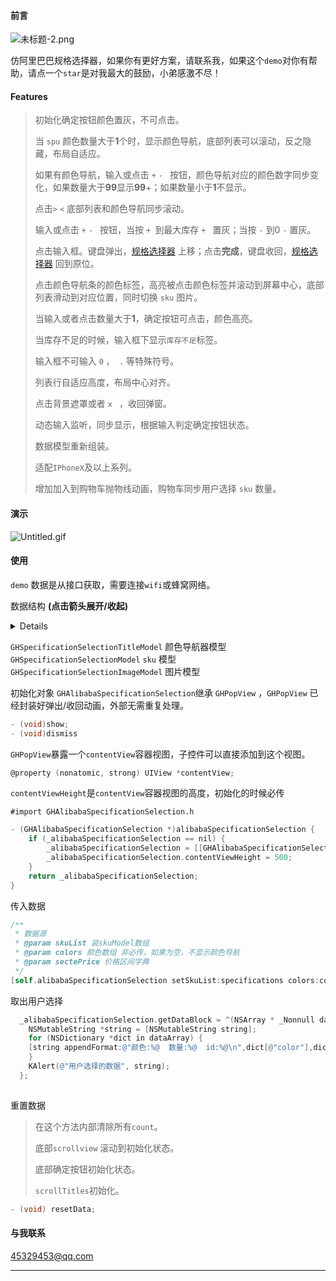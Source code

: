 
#### 前言

![未标题-2.png](https://upload-images.jianshu.io/upload_images/1419035-5554f91741be4c55.png?imageMogr2/auto-orient/strip%7CimageView2/2/w/1240)

仿阿里巴巴规格选择器，如果你有更好方案，请联系我，如果这个`demo`对你有帮助，请点一个`star`是对我最大的鼓励，小弟感激不尽！


#### Features

> 初始化确定按钮颜色置灰，不可点击。
> 
> 当 `spu` 颜色数量大于**1**个时，显示颜色导航，底部列表可以滚动，反之隐藏，布局自适应。
> 
> 如果有颜色导航，输入或点击 `+` `- ` 按钮，颜色导航对应的颜色数字同步变化，如果数量大于**99**显示**99**+；如果数量小于**1**不显示。
> 
> 点击`>` `<` 底部列表和颜色导航同步滚动。
> 
> 输入或点击 `+` `- ` 按钮，当按 `+ `到最大库存 `+ ` 置灰；当按 `-` 到0 `-` 置灰。
> 
> 点击输入框。键盘弹出，[规格选择器](####规格选择器) 上移；点击**完成**，键盘收回，[规格选择器](####规格选择器) 回到原位。
> 
> 点击颜色导航条的颜色标签，高亮被点击颜色标签并滚动到屏幕中心，底部列表滑动到对应位置，同时切换 `sku` 图片。
> 
> 当输入或者点击数量大于**1**，确定按钮可点击，颜色高亮。
> 
> 当库存不足的时候，输入框下显示`库存不足`标签。
> 
> 输入框不可输入  `0`  ，` .` 等特殊符号。
> 
> 列表行自适应高度，布局中心对齐。
> 
> 点击背景遮罩或者 `x ` ，收回弹窗。
> 
> 动态输入监听，同步显示，根据输入判定确定按钮状态。
> 
> 数据模型重新组装。
> 
> 适配`IPhoneX`及以上系列。
>
> 增加加入到购物车抛物线动画，购物车同步用户选择 `sku` 数量。 



#### 演示


![Untitled.gif](https://upload-images.jianshu.io/upload_images/1419035-8bdb57d69448450d.gif?imageMogr2/auto-orient/strip)

#### 使用

`demo` 数据是从接口获取，需要连接`wifi`或蜂窝网络。

数据结构 **(点击箭头展开/收起)**
<details>{
    "data": [
        {
            "arrival_cycle": 5,
            "sku_code": "000001",
            "spu_id": 7280,
            "sku_name": "我是测试数据黑色000001",
            "virtual_stock": 9999,
            "sale_price": "1.80",
            "images": [
                {
                    "img_url": "https://upload-images.jianshu.io/upload_images/1419035-0a54dde4c9663e36.png"
                }
            ],
            "specifications": "我是测试数据黑色000001",
            "color": "黑",
            "mini_order": 1,
            "unit": "个",
            "sku_id": 1
        },
        {
            "arrival_cycle": 5,
            "sku_code": "000002",
            "spu_id": 7280,
            "sku_name": "我是测试数据红色000001",
            "virtual_stock": 9999,
            "sale_price": "28.80",
            "images": [
                {
                    "img_url": "https://upload-images.jianshu.io/upload_images/1419035-8739c526d2790690.png"
                }
            ],
            "specifications": "1.5平方我是测试数据红色000001",
            "color": "红",
            "mini_order": 2,
            "unit": "台",
            "sku_id": 2
        },
        {
            "arrival_cycle": 5,
            "sku_code": "000003",
            "sku_name": "我是测试数据黄色000003",
            "virtual_stock": 9999,
            "sale_price": "88.80",
            "images": [
                {
                    "img_url": "https://upload-images.jianshu.io/upload_images/1419035-4dd868e628b61cc6.png"
                }
            ],
            "specifications": "我是测试数据黄色000003",
            "spu_code": "101191",
            "color": "黄",
            "mini_order": 3,
            "unit": "把",
            "sku_id": 3
        },
        {
            "arrival_cycle": 5,
            "sku_code": "000004",
            "sku_name": "我是测试数据绿色000004",
            "virtual_stock": 9999,
            "sale_price": "88.80",
            "images": [
                {
                    "img_url": "https://upload-images.jianshu.io/upload_images/1419035-44c60adcf6a74843.png"
                }
            ],
            "specifications": "我是测试数据绿色000004",
            "spu_code": "000004",
            "color": "绿",
            "mini_order": 4,
            "unit": "只",
            "sku_id": 4
        },
        {
            "arrival_cycle": 5,
            "sku_code": "000006",
            "sku_name": "我是测试数据蓝色000005",
            "virtual_stock": 9999,
            "sale_price": "88.80",
            "images": [
                {
                    "img_url": "https://upload-images.jianshu.io/upload_images/1419035-08b4629d7bba016c.png"
                }
            ],
            "specifications": "我是测试数据蓝色000005",
            "spu_code": "000006",
            "color": "蓝",
            "mini_order": 5,
            "unit": "双",
            "sku_id": 5
        },
        {
            "arrival_cycle": 5,
            "sku_code": "000006",
            "sku_name": "我是测试数据白色000006",
            "virtual_stock": 9999,
            "sale_price": "88.80",
            "images": [
                {
                    "img_url": "https://upload-images.jianshu.io/upload_images/1419035-f9ecb0bbc4a2a405.png"
                }
            ],
            "specifications": "我是测试数据白色000006",
            "spu_code": "000006",
            "color": "白",
            "mini_order": 6,
            "unit": "呵呵",
            "sku_id": 6
        },
        {
            "arrival_cycle": 5,
            "sku_code": "000007",
            "spu_id": 7280,
            "sku_name": "1.5平方我是测试数据黄绿000007",
            "virtual_stock": 9999,
            "sale_price": "88.80",
            "images": [
                {
                    "img_url": "https://upload-images.jianshu.io/upload_images/1419035-219ce100b765c4e6.png"
                }
            ],
            "specifications": "1.5平方我是测试数据黄绿000007",
            "color": "黄绿",
            "mini_order": 7,
            "unit": "吨",
            "sku_id": 7
        }
    ],
    "sectePrice": {
        "max_price": "3107.00",
        "min_price": "88.80"
    },
    "specifications": [
        "1.5平方",
        "2.5平方",
        "4平方",
        "6平方",
        "10平方",
        "16平方",
        "25平方",
        "35平方",
        "50平方"
    ],
    "color": [
        "红",
        "黄",
        "绿",
        "蓝",
        "黑",
        "白",
        "黄绿"
    ]
}</details>

`GHSpecificationSelectionTitleModel` 颜色导航器模型
`GHSpecificationSelectionModel` `sku` 模型
`GHSpecificationSelectionImageModel` 图片模型

初始化对象
`GHAlibabaSpecificationSelection`继承 `GHPopView` ，`GHPopView` 已经封装好弹出/收回动画，外部无需重复处理。

```objective-c
- (void)show;
- (void)dismiss
```
`GHPopView`暴露一个`contentView`容器视图，子控件可以直接添加到这个视图。

```objective-c
@property (nonatomic, strong) UIView *contentView;
```

`contentViewHeight`是`contentView`容器视图的高度，初始化的时候必传

`#import GHAlibabaSpecificationSelection.h`

```objective-c
- (GHAlibabaSpecificationSelection *)alibabaSpecificationSelection {
    if (_alibabaSpecificationSelection == nil) {
        _alibabaSpecificationSelection = [[GHAlibabaSpecificationSelection alloc]init];
        _alibabaSpecificationSelection.contentViewHeight = 500;
    }
    return _alibabaSpecificationSelection;
}
```

传入数据


```objective-c
/**
 * 数据源
 * @param skuList 装skuModel数组
 * @param colors 颜色数组 非必传，如果为空，不显示颜色导航
 * @param sectePrice 价格区间字典
 */
[self.alibabaSpecificationSelection setSkuList:specifications colors:colors sectePrice:sectePrice];

```

取出用户选择

```objective-c
  _alibabaSpecificationSelection.getDataBlock = ^(NSArray * _Nonnull dataArray) {
	NSMutableString *string = [NSMutableString string];
	for (NSDictionary *dict in dataArray) {
    [string appendFormat:@"颜色:%@  数量:%@  id:%@\n",dict[@"color"],dict[@"skuNum"],dict[@"skuId"]];
    }
  	KAlert(@"用户选择的数据", string);
  };
  
```
重置数据

> 在这个方法内部清除所有`count`。
> 
> 底部`scrollview` 滚动到初始化状态。
> 
> 底部确定按钮初始化状态。
> 
> `scrollTitles`初始化。


```objective-c
- (void) resetData;
```
#### 与我联系

45329453@qq.com

---
